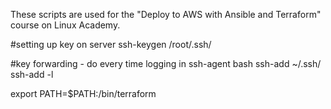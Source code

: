 These scripts are used for the "Deploy to AWS with Ansible and Terraform" course on Linux Academy. 

#setting up key on server
ssh-keygen
/root/.ssh/<keyname>
  
#key forwarding - do every time logging in
ssh-agent bash
ssh-add ~/.ssh/<keyname>
ssh-add -l  

export PATH=$PATH:/bin/terraform
